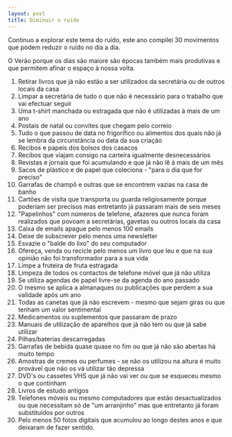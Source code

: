 ```yaml
---
layout: post 
title: Diminuir o ruído 
---
```


Continuo a explorar este tema do ruído, este ano compilei 30 movimentos que podem reduzir o ruído no dia a dia. 

O Verão porque os dias são maiore são épocas também mais produtivas e que permitem afinar o espaço à nossa volta.  

1. Retirar livros que já não estão a ser utilizados da secretária ou de
  outros locais da casa 
2. Limpar a secretária de tudo o que não é necessário para o trabalho que
  vai efectuar seguir
3. Uma t-shirt manchada ou estragada que não é utilizadas à mais de um ano
4. Postais de natal ou convites que chegam pelo correio
5. Tudo o que passou de data no frigorífico ou alimentos dos quais não já se lembra da circunstância ou data da sua criação
6. Recibos e papeis dos bolsos dos casacos
7. Recibos que viajam consigo na carteira igualmente desnecessários 
8. Revistas e jornais que foi acumulando e que já não lê à mais de um mês
9. Sacos de plástico e de papel que coleciona - "para o dia que for preciso"
10. Garrafas de champô e outras que se encontrem vazias na casa de banho
11. Cartões de visita que transporta ou guarda religiosamente porque poderiam ser precisos mas entretanto já passaram mais de seis meses
12. "Papelinhos" com números de telefone, afazeres que nunca foram realizados que povoam a secretárias, gavetas ou outros locais da casa
13. Caixa de emails apague pelo menos 100 emails 
14. Deixe de subscrever pelo menos uma newsletter 
15. Esvazie o "balde do lixo" do seu computador
16. Ofereça, venda ou recicle pelo menos um livro que leu e que na sua opinião não foi transformador para a sua vida
17. Limpe a fruteira de fruta estragada 
18. Limpeza de todos os contactos de telefone móvel que já não utiliza
19. Se utiliza agendas de papel livre-se da agenda do ano passado
20. O mesmo se aplica a almanaques ou publicações que perdem a sua validade após um ano
21. Todas as canetas que já não escrevem - mesmo que sejam giras ou que tenham um valor sentimental
22. Medicamentos ou suplementos que passaram de prazo
23. Manuais de utilização de aparelhos que já não tem ou que já sabe utilizar
24. Pilhas/baterias descarregadas 
25. Garrafas de bebida quase quase no fim ou que já não são abertas há muito tempo
26. Amostras de cremes ou perfumes - se não os utilizou na altura é muito provável que não os vá utilizar tão depressa
27. DVD's ou cassetes VHS que já não vai ver ou que se esqueceu mesmo o que continham 
28. Livros de estudo antigos 
29. Telefones móveis ou mesmo computadores que estão desactualizados ou que necessitam só de "um arranjinho" mas que entretanto já foram substituídos por outros
30. Pelo menos 50 fotos digitais que acumulou ao longo destes anos e que deixaram de fazer sentido.